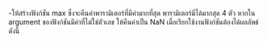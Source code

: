 -ให้สร้างฟังก์ชัน max ซึ่งจะคืนค่าพารามิเตอร์ที่มีค่ามากที่สุด
พารามิเตอร์มีได้มากสุด 4 ตัว
หากใน argument ของฟังก์ชันมีค่าที่ไม่ใช่ตัวเลข ให้คืนค่าเป็น NaN
เมื่อเรียกใช้งานฟังก์ชันต้องได้ผลลัพธ์ ดังนี้

